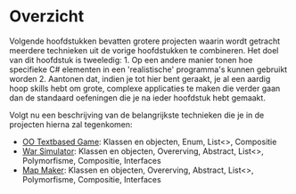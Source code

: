 # Overzicht

Volgende hoofdstukken bevatten grotere projecten waarin wordt getracht meerdere technieken uit de vorige hoofdstukken te combineren. Het doel van dit hoofdstuk is tweeledig: 1. Op een andere manier tonen hoe specifieke C\# elementen in een 'realistische' programma's kunnen gebruikt worden 2. Aantonen dat, indien je tot hier bent geraakt, je al een aardig hoop skills hebt om grote, complexe applicaties te maken die verder gaan dan de standaard oefeningen die je na ieder hoofdstuk hebt gemaakt.

Volgt nu een beschrijving van de belangrijkste technieken die je in de projecten hierna zal tegenkomen:

* [OO Textbased Game](2_ootextgame.md): Klassen en objecten, Enum, List&lt;&gt;, Compositie
* [War Simulator](3_wargame.md): Klassen en objecten, Overerving, Abstract, List&lt;&gt;, Polymorfisme, Compositie, Interfaces
* [Map Maker](1_mapmapker.md): Klassen en objecten, Overerving, Abstract, List&lt;&gt;, Polymorfisme, Compositie, Interfaces


